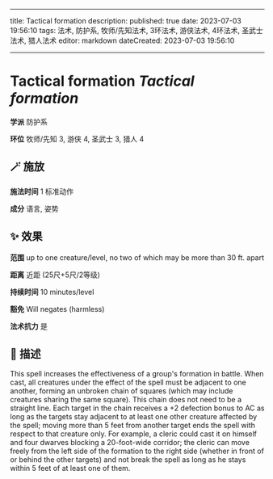 
---
title: Tactical formation
description: 
published: true
date: 2023-07-03 19:56:10
tags: 法术, 防护系, 牧师/先知法术, 3环法术, 游侠法术, 4环法术, 圣武士法术, 猎人法术
editor: markdown
dateCreated: 2023-07-03 19:56:10

---

# **Tactical formation** *Tactical formation*

**学派** 防护系 

**环位** 牧师/先知 3, 游侠 4, 圣武士 3, 猎人 4

## 🪄 施放

**施法时间** 1 标准动作

**成分** 语言, 姿势

## ✨ 效果  

**范围** up to one creature/level, no two of which may be more than 30 ft. apart

**距离** 近距 (25尺+5尺/2等级)  

**持续时间** 10 minutes/level 

**豁免** Will negates (harmless)

**法术抗力** 是

## 📖 描述

This spell increases the effectiveness of a group's formation in battle. When cast, all creatures under the effect of the spell must be adjacent to one another, forming an unbroken chain of squares (which may include creatures sharing the same square). This chain does not need to be a straight line. Each target in the chain receives a +2 defection bonus to AC as long as the targets stay adjacent to at least one other creature affected by the spell; moving more than 5 feet from another target ends the spell with respect to that creature only. For example, a cleric could cast it on himself and four dwarves blocking a 20-foot-wide corridor; the cleric can move freely from the left side of the formation to the right side (whether in front of or behind the other targets) and not break the spell as long as he stays within 5 feet of at least one of them.
    